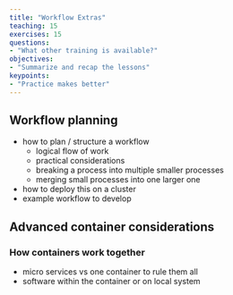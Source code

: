 ```yaml
---
title: "Workflow Extras"
teaching: 15
exercises: 15
questions:
- "What other training is available?"
objectives:
- "Summarize and recap the lessons"
keypoints:
- "Practice makes better"
---
```


## Workflow planning
- how to plan / structure a workflow
  - logical flow of work 
  - practical considerations
  - breaking a process into multiple smaller processes
  - merging small processes into one larger one
- how to deploy this on a cluster
- example workflow to develop
## Advanced container considerations
### How containers work together
- micro services vs one container to rule them all
- software within the container or on local system
